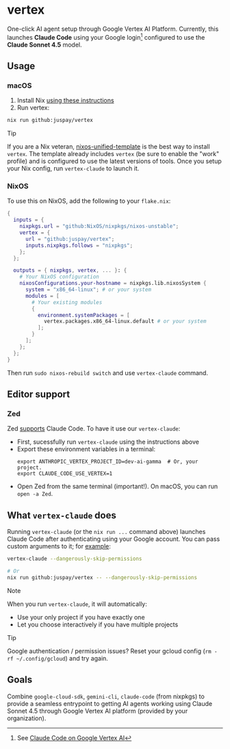 # vertex

One-click AI agent setup through Google Vertex AI Platform. Currently, this launches **Claude Code** using your Google login[^cc] configured to use the **Claude Sonnet 4.5** model.

[^cc]: See [Claude Code on Google Vertex AI](https://docs.anthropic.com/en/docs/claude-code/google-vertex-ai)

## Usage

### macOS

1. Install Nix [using these instructions](https://nixos.asia/en/install)
1. Run vertex:
  ```sh
  nix run github:juspay/vertex
  ```

> [!TIP]
> If you are a Nix veteran, [nixos-unified-template](https://github.com/juspay/nixos-unified-template) is the best way to install `vertex`. The template already includes `vertex` (be sure to enable the "work" profile) and is configured to use the latest versions of tools. Once you setup your Nix config, run `vertex-claude` to launch it.

### NixOS

To use this on NixOS, add the following to your `flake.nix`:

```nix
{
  inputs = {
    nixpkgs.url = "github:NixOS/nixpkgs/nixos-unstable";
    vertex = {
      url = "github:juspay/vertex";
      inputs.nixpkgs.follows = "nixpkgs";
    };
  };

  outputs = { nixpkgs, vertex, ... }: {
    # Your NixOS configuration
    nixosConfigurations.your-hostname = nixpkgs.lib.nixosSystem {
      system = "x86_64-linux"; # or your system
      modules = [
        # Your existing modules
        {
          environment.systemPackages = [
            vertex.packages.x86_64-linux.default # or your system
          ];
        }
      ];
    };
  };
}
```

Then run `sudo nixos-rebuild switch` and use `vertex-claude` command.

## Editor support

### Zed

Zed [supports](https://zed.dev/blog/claude-code-via-acp) Claude Code. To have it use our `vertex-claude`:

- First, sucessfully run `vertex-claude` using the instructions above
- Export these environment variables in a terminal:
  ```
  export ANTHROPIC_VERTEX_PROJECT_ID=dev-ai-gamma  # Or, your project.
  export CLAUDE_CODE_USE_VERTEX=1
  ```
- Open Zed from the same terminal (important!). On macOS, you can run `open -a Zed`.


## What `vertex-claude` does

Running `vertex-claude` (or the `nix run ...` command above) launches Claude Code after authenticating using your Google account. You can pass custom arguments to it; for [example](https://www.anthropic.com/engineering/claude-code-best-practices#d-safe-yolo-mode):

```sh
vertex-claude --dangerously-skip-permissions

# Or
nix run github:juspay/vertex -- --dangerously-skip-permissions
```

> [!NOTE]
> When you run `vertex-claude`, it will automatically:
> - Use your only project if you have exactly one
> - Let you choose interactively if you have multiple projects

> [!TIP]
> Google authentication / permission issues? Reset your gcloud config (`rm -rf ~/.config/gcloud`) and try again.


## Goals

Combine `google-cloud-sdk`, `gemini-cli`, `claude-code` (from nixpkgs) to provide a seamless entrypoint to getting AI agents working using Claude Sonnet 4.5 through Google Vertex AI platform (provided by your organization).

